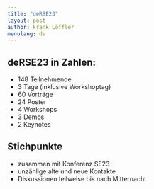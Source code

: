 ```yaml
---
title: "deRSE23"
layout: post
author: Frank Löffler
menulang: de
---
```


## deRSE23 in Zahlen:
- 148 Teilnehmende
- 3 Tage (inklusive Workshoptag)
- 60 Vorträge
- 24 Poster
- 4 Workshops
- 3 Demos
- 2 Keynotes

## Stichpunkte
- zusammen mit Konferenz SE23
- unzählige alte und neue Kontakte
- Diskussionen teilweise bis nach Mitternacht


